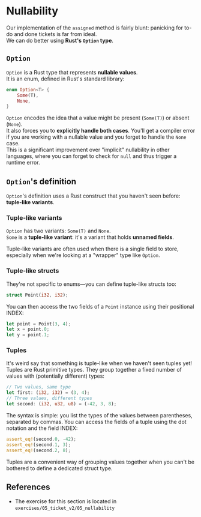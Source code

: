 # Nullability

Our implementation of the `assigned` method is fairly blunt: panicking for to-do and done tickets is far from ideal.  
We can do better using **Rust's `Option` type**.

## `Option`

`Option` is a Rust type that represents **nullable values**.  
It is an enum, defined in Rust's standard library:

```rust
enum Option<T> {
    Some(T),
    None,
}
```

`Option` encodes the idea that a value might be present (`Some(T)`) or absent (`None`).  
It also forces you to **explicitly handle both cases**. You'll get a compiler error if you are working with
a nullable value and you forget to handle the `None` case.  
This is a significant improvement over "implicit" nullability in other languages, where you can forget to check 
for `null` and thus trigger a runtime error.

## `Option`'s definition

`Option`'s definition uses a Rust construct that you haven't seen before: **tuple-like variants**.

### Tuple-like variants

`Option` has two variants: `Some(T)` and `None`.  
`Some` is a **tuple-like variant**: it's a variant that holds **unnamed fields**.  

Tuple-like variants are often used when there is a single field to store, especially when we're looking at a 
"wrapper" type like `Option`.  

### Tuple-like structs

They're not specific to enums—you can define tuple-like structs too:

```rust
struct Point(i32, i32);
```

You can then access the two fields of a `Point` instance using their positional INDEX:

```rust
let point = Point(3, 4);
let x = point.0;
let y = point.1;
```

### Tuples

It's weird say that something is tuple-like when we haven't seen tuples yet!  
Tuples are Rust primitive types. They group together a fixed number of values with (potentially different) types:

```rust
// Two values, same type
let first: (i32, i32) = (3, 4);
// Three values, different types
let second: (i32, u32, u8) = (-42, 3, 8);
```

The syntax is simple: you list the types of the values between parentheses, separated by commas.
You can access the fields of a tuple using the dot notation and the field INDEX:

```rust
assert_eq!(second.0, -42);
assert_eq!(second.1, 3);
assert_eq!(second.2, 8);
```

Tuples are a convenient way of grouping values together when you can't be bothered to define a dedicated struct type.

## References

- The exercise for this section is located in `exercises/05_ticket_v2/05_nullability`
